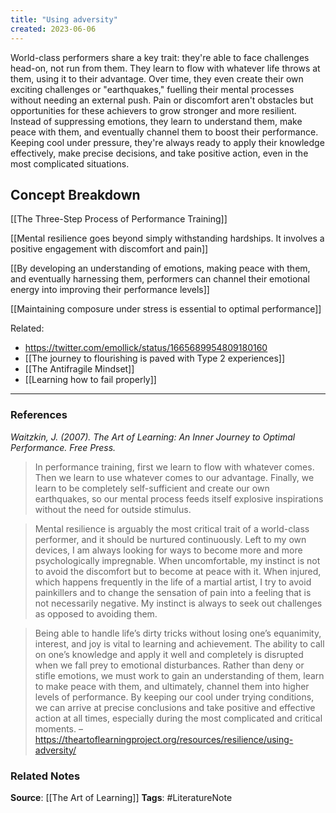 ```yaml
---
title: "Using adversity"
created: 2023-06-06
---
```


World-class performers share a key trait: they're able to face challenges head-on, not run from them. They learn to flow with whatever life throws at them, using it to their advantage. Over time, they even create their own exciting challenges or "earthquakes," fuelling their mental processes without needing an external push. Pain or discomfort aren't obstacles but opportunities for these achievers to grow stronger and more resilient. Instead of suppressing emotions, they learn to understand them, make peace with them, and eventually channel them to boost their performance. Keeping cool under pressure, they're always ready to apply their knowledge effectively, make precise decisions, and take positive action, even in the most complicated situations.

## Concept Breakdown

[[The Three-Step Process of Performance Training]]

[[Mental resilience goes beyond simply withstanding hardships. It involves a positive engagement with discomfort and pain]]

[[By developing an understanding of emotions, making peace with them, and eventually harnessing them, performers can channel their emotional energy into improving their performance levels]]

[[Maintaining composure under stress is essential to optimal performance]]

Related: 
- https://twitter.com/emollick/status/1665689954809180160
- [[The journey to flourishing is paved with Type 2 experiences]]
- [[The Antifragile Mindset]]
- [[Learning how to fail properly]]

---
### References

*Waitzkin, J. (2007). The Art of Learning: An Inner Journey to Optimal Performance. Free Press.*

> In performance training, first we learn to flow with whatever comes. Then we learn to use whatever comes to our advantage. Finally, we learn to be completely self-sufficient and create our own earthquakes, so our mental process feeds itself explosive inspirations without the need for outside stimulus.

> Mental resilience is arguably the most critical trait of a world-class performer, and it should be nurtured continuously. Left to my own devices, I am always looking for ways to become more and more psychologically impregnable. When uncomfortable, my instinct is not to avoid the discomfort but to become at peace with it. When injured, which happens frequently in the life of a martial artist, I try to avoid painkillers and to change the sensation of pain into a feeling that is not necessarily negative. My instinct is always to seek out challenges as opposed to avoiding them.

> Being able to handle life’s dirty tricks without losing one’s equanimity, interest, and joy is vital to learning and achievement. The ability to call on one’s knowledge and apply it well and completely is disrupted when we fall prey to emotional disturbances. Rather than deny or stifle emotions, we must work to gain an understanding of them, learn to make peace with them, and ultimately, channel them into higher levels of performance. By keeping our cool under trying conditions, we can arrive at precise conclusions and take positive and effective action at all times, especially during the most complicated and critical moments. – https://theartoflearningproject.org/resources/resilience/using-adversity/


### Related Notes
**Source**: [[The Art of Learning]]
**Tags**: #LiteratureNote 
